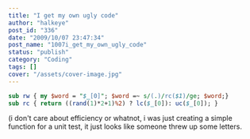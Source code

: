 ```yaml
---
title: "I get my own ugly code"
author: "halkeye"
post_id: "336"
date: "2009/10/07 23:47:34"
post_name: "1007i_get_my_own_ugly_code"
status: "publish"
category: "Coding"
tags: []
cover: "/assets/cover-image.jpg"
---
```


```perl
sub rw { my $word = "$_[0]"; $word =~ s/(.)/rc($1)/ge; $word;}
sub rc { return ((rand(1)*2+1)%2) ? lc($_[0]): uc($_[0]); }
```

(i don't care about efficiency or whatnot, i was just creating a simple function for a unit test, it just looks like someone threw up some letters.
